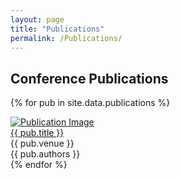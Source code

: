 ```yaml
---
layout: page
title: "Publications"
permalink: /Publications/
---
```


## Conference Publications

{% for pub in site.data.publications %}
<div class="pub-entry">
  <a href="{{ pub.link }}" target="_blank">
    <img src="{{ pub.img }}" alt="Publication Image" class="pub-thumb">
  </a>
  <div class="pub-details">
    <a href="{{ pub.link }}" class="pub-title" target="_blank">{{ pub.title }}</a>
    <div class="pub-meta">{{ pub.venue }}</div>
    <div class="pub-authors">{{ pub.authors }}</div>
  </div>
</div>
{% endfor %}
